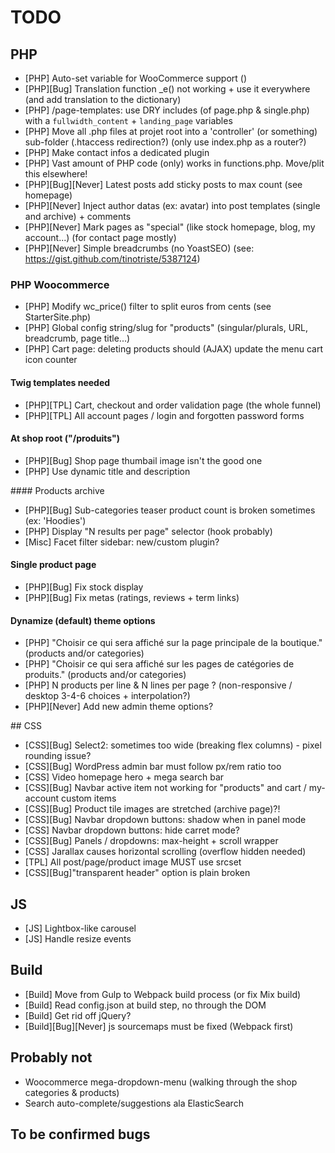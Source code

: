 # TODO

## PHP

* [PHP] Auto-set variable for WooCommerce support ()
* [PHP][Bug] Translation function _e() not working + use it everywhere (and add translation to the dictionary)
* [PHP] /page-templates: use DRY includes (of page.php & single.php) with a `fullwidth_content` + `landing_page` variables
* [PHP] Move all .php files at projet root into a 'controller' (or something) sub-folder (.htaccess redirection?) (only use index.php as a router?)
* [PHP] Make contact infos a dedicated plugin
* [PHP] Vast amount of PHP code (only) works in functions.php. Move/plit this elsewhere!
* [PHP][Bug][Never] Latest posts add sticky posts to max count (see homepage)
* [PHP][Never] Inject author datas (ex: avatar) into post templates (single and archive) + comments
* [PHP][Never] Mark pages as "special" (like stock homepage, blog, my account...) (for contact page mostly)
* [PHP][Never] Simple breadcrumbs (no YoastSEO) (see: https://gist.github.com/tinotriste/5387124)

### PHP Woocommerce

* [PHP] Modify wc_price() filter to split euros from cents (see StarterSite.php)
* [PHP] Global config string/slug for "products" (singular/plurals, URL, breadcrumb, page title...)
* [PHP] Cart page: deleting products should (AJAX) update the menu cart icon counter

#### Twig templates needed

* [PHP][TPL] Cart, checkout and order validation page (the whole funnel)
* [PHP][TPL] All account pages / login and forgotten password forms

#### At shop root ("/produits")

* [PHP][Bug] Shop page thumbail image isn't the good one
* [PHP] Use dynamic title and description

#### Products archive

* [PHP][Bug] Sub-categories teaser product count is broken sometimes (ex: 'Hoodies')
* [PHP] Display "N results per page" selector (hook probably)
* [Misc] Facet filter sidebar: new/custom plugin?

#### Single product page

* [PHP][Bug] Fix stock display
* [PHP][Bug] Fix metas (ratings, reviews + term links)

#### Dynamize (default) theme options

* [PHP] "Choisir ce qui sera affiché sur la page principale de la boutique." (products and/or categories)
* [PHP] "Choisir ce qui sera affiché sur les pages de catégories de produits." (products and/or categories)
* [PHP] N products per line & N lines per page ? (non-responsive / desktop 3-4-6 choices + interpolation?)
* [PHP][Never] Add new admin theme options?

## CSS

* [CSS][Bug] Select2: sometimes too wide (breaking flex columns) - pixel rounding issue?
* [CSS][Bug] WordPress admin bar must follow px/rem ratio too
* [CSS] Video homepage hero + mega search bar
* [CSS][Bug] Navbar active item not working for "products" and cart / my-account custom items
* [CSS][Bug] Product tile images are stretched (archive page)?!
* [CSS][Bug] Navbar dropdown buttons: shadow when in panel mode
* [CSS] Navbar dropdown buttons: hide carret mode?
* [CSS][Bug] Panels / dropdowns: max-height + scroll wrapper
* [CSS] Jarallax causes horizontal scrolling (overflow hidden needed)
* [TPL] All post/page/product image MUST use srcset
* [CSS][Bug]"transparent header" option is plain broken

## JS

* [JS] Lightbox-like carousel
* [JS] Handle resize events

## Build

* [Build] Move from Gulp to Webpack build process (or fix Mix build)
* [Build] Read config.json at build step, no through the DOM
* [Build] Get rid off jQuery?
* [Build][Bug][Never] js sourcemaps must be fixed (Webpack first)

## Probably not

* Woocommerce mega-dropdown-menu (walking through the shop categories & products)
* Search auto-complete/suggestions ala ElasticSearch

## To be confirmed bugs

